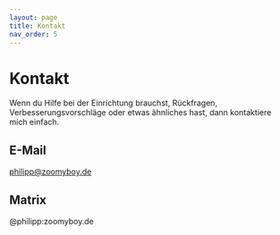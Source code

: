 ```yaml
---
layout: page
title: Kontakt
nav_order: 5
---
```


# Kontakt

Wenn du Hilfe bei der Einrichtung brauchst, Rückfragen, Verbesserungsvorschläge oder etwas ähnliches hast, dann kontaktiere mich einfach.

## E-Mail

[philipp@zoomyboy.de](mailto:philipp@zoomyboy.de)

## Matrix

@philipp:zoomyboy.de

